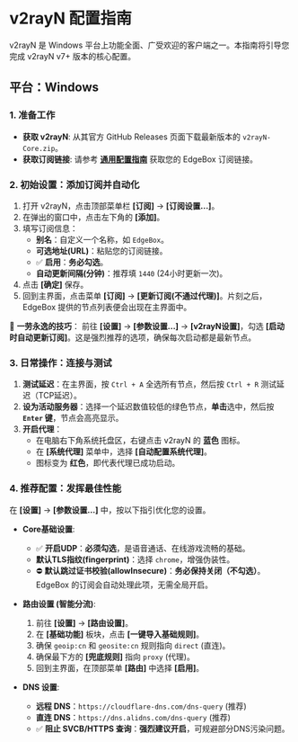 # **v2rayN 配置指南**

v2rayN 是 Windows 平台上功能全面、广受欢迎的客户端之一。本指南将引导您完成 v2rayN v7+ 版本的核心配置。

## **平台：Windows**

### **1. 准备工作**
-   **获取 v2rayN**: 从其官方 GitHub Releases 页面下载最新版本的 `v2rayN-Core.zip`。
-   **获取订阅链接**: 请参考 **[通用配置指南](00-通用配置指南.md)** 获取您的 EdgeBox 订阅链接。

### **2. 初始设置：添加订阅并自动化**
1.  打开 v2rayN，点击顶部菜单栏 **[订阅]** → **[订阅设置...]**。
2.  在弹出的窗口中，点击左下角的 **[添加]**。
3.  填写订阅信息：
    -   **别名**：自定义一个名称，如 `EdgeBox`。
    -   **可选地址(URL)**：粘贴您的订阅链接。
    -   ✅ **启用**：**务必勾选**。
    -   **自动更新间隔(分钟)**：推荐填 `1440` (24小时更新一次)。
4.  点击 **[确定]** 保存。
5.  回到主界面，点击菜单 **[订阅]** → **[更新订阅(不通过代理)]**。片刻之后，EdgeBox 提供的节点列表便会出现在主界面中。

🚀 **一劳永逸的技巧**：
前往 **[设置]** → **[参数设置...]** → **[v2rayN设置]**，勾选 **[启动时自动更新订阅]**。这是强烈推荐的选项，确保每次启动都是最新节点。

### **3. 日常操作：连接与测试**
1.  **测试延迟**：在主界面，按 `Ctrl + A` 全选所有节点，然后按 `Ctrl + R` 测试延迟（TCP延迟）。
2.  **设为活动服务器**：选择一个延迟数值较低的绿色节点，**单击**选中，然后按 **`Enter` 键**，节点会高亮显示。
3.  **开启代理**：
    -   在电脑右下角系统托盘区，右键点击 v2rayN 的 **蓝色** 图标。
    -   在 **[系统代理]** 菜单中，选择 **[自动配置系统代理]**。
    -   图标变为 **红色**，即代表代理已成功启动。

### **4. 推荐配置：发挥最佳性能**
在 **[设置]** → **[参数设置...]** 中，按以下指引优化您的设置。

-   **Core基础设置**:
    -   ✅ **开启UDP**：**必须勾选**，是语音通话、在线游戏流畅的基础。
    -   **默认TLS指纹(fingerprint)**：选择 `chrome`，增强伪装性。
    -   ⛔ **默认跳过证书校验(allowInsecure)**：**务必保持关闭（不勾选）**。EdgeBox 的订阅会自动处理此项，无需全局开启。

-   **路由设置 (智能分流)**:
    1.  前往 **[设置]** → **[路由设置]**。
    2.  在 **[基础功能]** 板块，点击 **[一键导入基础规则]**。
    3.  确保 `geoip:cn` 和 `geosite:cn` 规则指向 `direct` (直连)。
    4.  确保最下方的 **[兜底规则]** 指向 `proxy` (代理)。
    5.  回到主界面，在顶部菜单 **[路由]** 中选择 **[启用]**。

-   **DNS 设置**:
    -   **远程 DNS**：`https://cloudflare-dns.com/dns-query` (推荐)
    -   **直连 DNS**：`https://dns.alidns.com/dns-query` (推荐)
    -   ✅ **阻止 SVCB/HTTPS 查询**：**强烈建议开启**，可规避部分DNS污染问题。
